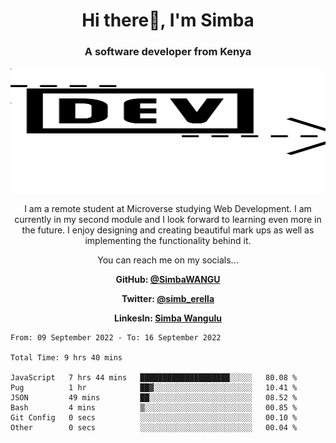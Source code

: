 
<h1 align="center"> Hi there👋, I'm Simba</h1>
<h3 align="center">A software developer from Kenya</h3>

<img src="/arrow-svgrepo-com.svg" margin="auto" width="100%" height="200px">


<p align="center">I am a remote student at Microverse studying Web Development. I am currently in my second module and I look forward to learning even more in the future. I enjoy designing and creating beautiful mark ups as well as implementing the functionality behind it.</p>

<p align="center">You can reach me on my socials... </p>

<div align="center">

__<p>  GitHub: [@SimbaWANGU](https://github.com/SimbaWANGU)__  </p>
__<p> Twitter: [@simb_erella](https://twitter.com/simb_erella)__ </p>
__<p> LinkesIn: [Simba Wangulu](https://www.linkedin.com/in/simba-wangulu/)__ </p>

</div>

<!--START_SECTION:waka-->

```text
From: 09 September 2022 - To: 16 September 2022

Total Time: 9 hrs 40 mins

JavaScript   7 hrs 44 mins   ████████████████████░░░░░   80.08 %
Pug          1 hr            ██▓░░░░░░░░░░░░░░░░░░░░░░   10.41 %
JSON         49 mins         ██░░░░░░░░░░░░░░░░░░░░░░░   08.52 %
Bash         4 mins          ▒░░░░░░░░░░░░░░░░░░░░░░░░   00.85 %
Git Config   0 secs          ░░░░░░░░░░░░░░░░░░░░░░░░░   00.10 %
Other        0 secs          ░░░░░░░░░░░░░░░░░░░░░░░░░   00.04 %
```

<!--END_SECTION:waka-->
